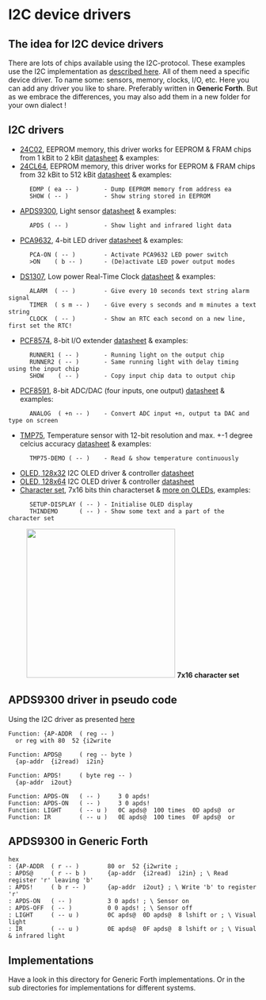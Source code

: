 # I2C device drivers

## The idea for I2C device drivers
There are lots of chips available using the I2C-protocol. These examples use the I2C implementation as [described here](../). All of them need a specific device driver. To name some: sensors, memory, clocks, I/O, etc. Here you can add any driver you like to share. Preferably written in **Generic Forth**. But as we embrace the differences, you may also add them in a new folder for your own dialect !

## I2C drivers

- [24C02](24C02.f), EEPROM memory, this driver works for EEPROM & FRAM chips from 1 kBit to 2 kBit [datasheet](http://ww1.microchip.com/downloads/en/devicedoc/Atmel-3350-SEEPROM-AT24C64B-Datasheet.pdf) & examples:
- [24CL64](24CL64.f), EEPROM memory, this driver works for EEPROM & FRAM chips from 32 kBit to 512 kBit [datasheet](https://4donline.ihs.com/images/VipMasterIC/IC/MCHP/MCHPS02656/MCHPS02656-1.pdf) & examples:
```
      EDMP ( ea -- )       - Dump EEPROM memory from address ea
      SHOW ( -- )          - Show string stored in EEPROM
```
- [APDS9300](APDS9300.f), Light sensor [datasheet](https://docs.broadcom.com/docs/AV02-1077EN) & examples:
```
      APDS ( -- )          - Show light and infrared light data 
```
- [PCA9632](PCA9632.f), 4-bit LED driver [datasheet](https://www.nxp.com/docs/en/data-sheet/PCA9632.pdf) & examples:
```
      PCA-ON ( -- )        - Activate PCA9632 LED power switch 
      >ON    ( b -- )      - (De)activate LED power output modes
```
- [DS1307](DS1307.f), Low power Real-Time Clock [datasheet](https://datasheets.maximintegrated.com/en/ds/DS1307.pdf) & examples:
```
      ALARM  ( -- )        - Give every 10 seconds text string alarm signal
      TIMER  ( s m -- )    - Give every s seconds and m minutes a text string
      CLOCK  ( -- )        - Show an RTC each second on a new line, first set the RTC!
```
- [PCF8574](PCF8574.f), 8-bit I/O extender [datasheet](https://www.nxp.com/docs/en/data-sheet/PCF8574_PCF8574A.pdf) & examples:
```
      RUNNER1 ( -- )       - Running light on the output chip 
      RUNNER2 ( -- )       - Same running light with delay timing using the input chip
      SHOW    ( -- )       - Copy input chip data to output chip 
```
- [PCF8591](PCF8591.f), 8-bit ADC/DAC (four inputs, one output) [datasheet](https://www.nxp.com/docs/en/data-sheet/PCF8591.pdf) & examples:
```
      ANALOG  ( +n -- )    - Convert ADC input +n, output ta DAC and type on screen 
```
- [TMP75](TMP75.f), Temperature sensor with 12-bit resolution and max. +-1 degree celcius accuracy [datasheet](https://www.ti.com/lit/gpn/tmp75) & examples:
```
      TMP75-DEMO ( -- )    - Read & show temperature continuously
```
- [OLED, 128x32](ssd1306-setup-(128x32)-a.f ) I2C OLED driver & controller [datasheet](http://www.adafruit.com/datasheets/SSD1306.pdf)
- [OLED, 128x64](ssd1306-setup-(128x64)-a.f ) I2C OLED driver & controller [datasheet](http://www.adafruit.com/datasheets/SSD1306.pdf)
- [Character set](ssd1306-thin-chars.f), 7x16 bits thin characterset & [more on OLEDs](https://home.hccnet.nl/willem.ouwerkerk/egel-for-msp430/egel%20for%20launchpad.html#e060), examples:
```
      SETUP-DISPLAY ( -- ) - Initialise OLED display
      THINDEMO      ( -- ) - Show some text and a part of the character set
```
<p align="center">
<img src="https://home.hccnet.nl/willem.ouwerkerk/egel-for-msp430/p60%20-%20thin%207x16%20characters.jpg" width="300" height="300" />
      <b>7x16 character set</b>
</p>

## APDS9300 driver in pseudo code

Using the I2C driver as presented [here](../)

``` 
Function: {AP-ADDR  ( reg -- )
  or reg with 80  52 {i2write

Function: APDS@     ( reg -- byte )
  {ap-addr  {i2read)  i2in}

Function: APDS!     ( byte reg -- )
  {ap-addr  i2out}

Function: APDS-ON   ( -- )     3 0 apds!
Function: APDS-ON   ( -- )     3 0 apds!
Function: LIGHT     ( -- u )   0C apds@  100 times  0D apds@  or
Function: IR        ( -- u )   0E apds@  100 times  0F apds@  or
```

## APDS9300 in Generic Forth
```
hex
: {AP-ADDR  ( r -- )        80 or  52 {i2write ;
: APDS@     ( r -- b )      {ap-addr  {i2read)  i2in} ; \ Read register 'r' leaving 'b'
: APDS!     ( b r -- )      {ap-addr  i2out} ; \ Write 'b' to register 'r'
: APDS-ON   ( -- )          3 0 apds! ; \ Sensor on
: APDS-OFF  ( -- )          0 0 apds! ; \ Sensor off
: LIGHT     ( -- u )        0C apds@  0D apds@  8 lshift or ; \ Visual light
: IR        ( -- u )        0E apds@  0F apds@  8 lshift or ; \ Visual & infrared light
```

## Implementations
Have a look in this directory for Generic Forth implementations. Or in the sub directories for implementations for different systems.

